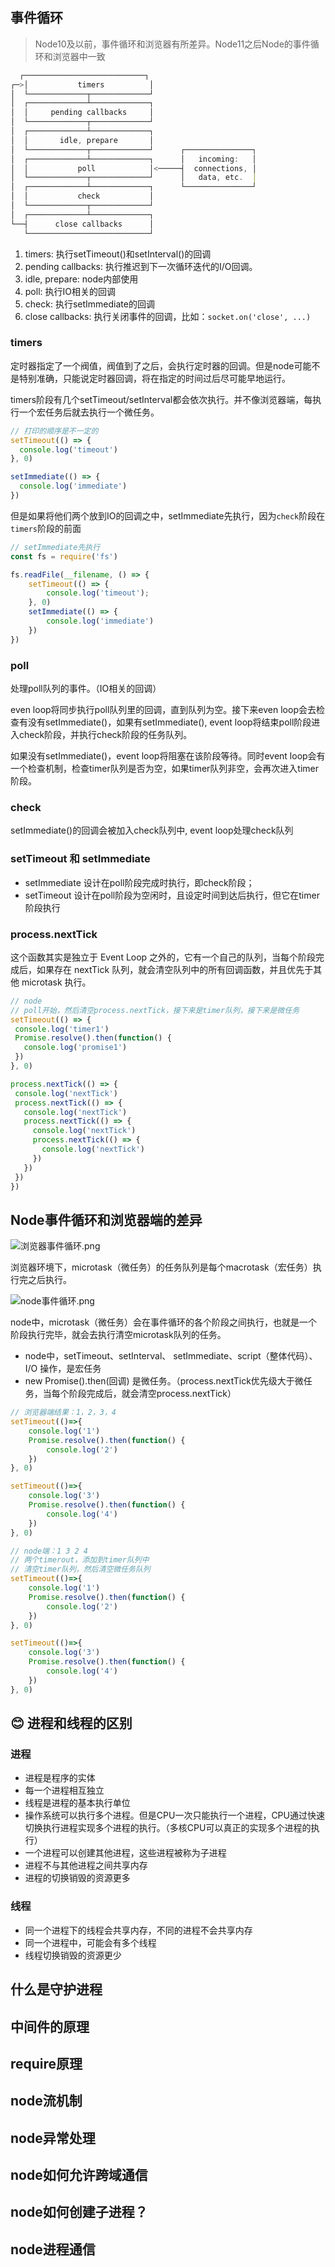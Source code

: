 ## 事件循环

> Node10及以前，事件循环和浏览器有所差异。Node11之后Node的事件循环和浏览器中一致

```js
  ┌───────────────────────────┐
┌─>│           timers          │
│  └─────────────┬─────────────┘
│  ┌─────────────┴─────────────┐
│  │     pending callbacks     │
│  └─────────────┬─────────────┘
│  ┌─────────────┴─────────────┐
│  │       idle, prepare       │
│  └─────────────┬─────────────┘      ┌───────────────┐
│  ┌─────────────┴─────────────┐      │   incoming:   │
│  │           poll            │<─────┤  connections, │
│  └─────────────┬─────────────┘      │   data, etc.  │
│  ┌─────────────┴─────────────┐      └───────────────┘
│  │           check           │
│  └─────────────┬─────────────┘
│  ┌─────────────┴─────────────┐
└──┤      close callbacks      │
   └───────────────────────────┘
```

1. timers: 执行setTimeout()和setInterval()的回调
2. pending callbacks: 执行推迟到下一次循环迭代的I/O回调。
3. idle, prepare: node内部使用
4. poll: 执行IO相关的回调
5. check: 执行setImmediate的回调
6. close callbacks: 执行关闭事件的回调，比如：`socket.on('close', ...)`

### timers

定时器指定了一个阀值，阀值到了之后，会执行定时器的回调。但是node可能不是特别准确，只能说定时器回调，将在指定的时间过后尽可能早地运行。

timers阶段有几个setTimeout/setInterval都会依次执行。并不像浏览器端，每执行一个宏任务后就去执行一个微任务。

```js
// 打印的顺序是不一定的
setTimeout(() => {
  console.log('timeout')
}, 0)

setImmediate(() => {
  console.log('immediate')
})
```

但是如果将他们两个放到IO的回调之中，setImmediate先执行，因为`check`阶段在`timers`阶段的前面

```js
// setImmediate先执行
const fs = require('fs')

fs.readFile(__filename, () => {
    setTimeout(() => {
        console.log('timeout');
    }, 0)
    setImmediate(() => {
        console.log('immediate')
    })
})
```
### poll

处理poll队列的事件。（IO相关的回调）

even loop将同步执行poll队列里的回调，直到队列为空。接下来even loop会去检查有没有setImmediate()，如果有setImmediate(), event loop将结束poll阶段进入check阶段，并执行check阶段的任务队列。

如果没有setImmediate()，event loop将阻塞在该阶段等待。同时event loop会有一个检查机制，检查timer队列是否为空，如果timer队列非空，会再次进入timer阶段。

### check

setImmediate()的回调会被加入check队列中, event loop处理check队列

### setTimeout 和 setImmediate

- setImmediate 设计在poll阶段完成时执行，即check阶段；
- setTimeout 设计在poll阶段为空闲时，且设定时间到达后执行，但它在timer阶段执行

### process.nextTick

这个函数其实是独立于 Event Loop 之外的，它有一个自己的队列，当每个阶段完成后，如果存在 nextTick 队列，就会清空队列中的所有回调函数，并且优先于其他 microtask 执行。

```js
// node
// poll开始，然后清空process.nextTick，接下来是timer队列，接下来是微任务
setTimeout(() => {
 console.log('timer1')
 Promise.resolve().then(function() {
   console.log('promise1')
 })
}, 0)

process.nextTick(() => {
 console.log('nextTick')
 process.nextTick(() => {
   console.log('nextTick')
   process.nextTick(() => {
     console.log('nextTick')
     process.nextTick(() => {
       console.log('nextTick')
     })
   })
 })
})
```
## Node事件循环和浏览器端的差异

![浏览器事件循环.png](https://i.loli.net/2021/08/04/BPMuCn3FLcGmrX2.png)

浏览器环境下，microtask（微任务）的任务队列是每个macrotask（宏任务）执行完之后执行。

![node事件循环.png](https://i.loli.net/2021/08/04/XcJ1y25BW6kMTRY.png)

node中，microtask（微任务）会在事件循环的各个阶段之间执行，也就是一个阶段执行完毕，就会去执行清空microtask队列的任务。

- node中，setTimeout、setInterval、 setImmediate、script（整体代码）、 I/O 操作，是宏任务
- new Promise().then(回调) 是微任务。（process.nextTick优先级大于微任务，当每个阶段完成后，就会清空process.nextTick）

```js
// 浏览器端结果：1，2，3，4
setTimeout(()=>{
    console.log('1')
    Promise.resolve().then(function() {
        console.log('2')
    })
}, 0)

setTimeout(()=>{
    console.log('3')
    Promise.resolve().then(function() {
        console.log('4')
    })
}, 0)

// node端：1 3 2 4
// 两个timerout，添加到timer队列中
// 清空timer队列，然后清空微任务队列
setTimeout(()=>{
    console.log('1')
    Promise.resolve().then(function() {
        console.log('2')
    })
}, 0)

setTimeout(()=>{
    console.log('3')
    Promise.resolve().then(function() {
        console.log('4')
    })
}, 0)
```



## 😊 进程和线程的区别

### 进程

- 进程是程序的实体
- 每一个进程相互独立
- 线程是进程的基本执行单位
- 操作系统可以执行多个进程。但是CPU一次只能执行一个进程，CPU通过快速切换执行进程实现多个进程的执行。（多核CPU可以真正的实现多个进程的执行）
- 一个进程可以创建其他进程，这些进程被称为子进程
- 进程不与其他进程之间共享内存
- 进程的切换销毁的资源更多

### 线程

- 同一个进程下的线程会共享内存，不同的进程不会共享内存
- 同一个进程中，可能会有多个线程
- 线程切换销毁的资源更少

## 什么是守护进程

## 中间件的原理

## require原理

## node流机制

## node异常处理


## node如何允许跨域通信

## node如何创建子进程？
## node进程通信
